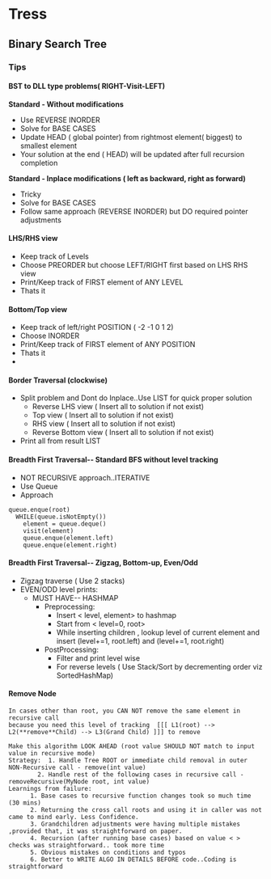 # Tress

## Binary Search Tree

### Tips

#### BST to DLL type problems( RIGHT-Visit-LEFT)

**Standard - Without modifications**

- Use REVERSE INORDER
- Solve for BASE CASES
- Update HEAD ( global pointer) from rightmost element( biggest) to smallest element
- Your solution at the end ( HEAD) will be updated after full recursion completion

**Standard - Inplace modifications ( left as backward, right as forward)**

- Tricky
- Solve for BASE CASES
- Follow same approach (REVERSE INORDER) but DO required pointer adjustments

#### LHS/RHS view

- Keep track of Levels
- Choose PREORDER but choose LEFT/RIGHT first based on LHS RHS view
- Print/Keep track of FIRST element of ANY LEVEL
- Thats it

#### Bottom/Top view

- Keep track of left/right POSITION ( -2 -1 0 1 2)
- Choose INORDER
- Print/Keep track of FIRST element of ANY POSITION
- Thats it
-

#### Border Traversal (clockwise)

- Split problem and Dont do Inplace..Use LIST for quick proper solution
    - Reverse LHS view ( Insert all to solution if not exist)
    - Top view ( Insert all to solution if not exist)
    - RHS view  ( Insert all to solution if not exist)
    - Reverse Bottom view ( Insert all to solution if not exist)
- Print all from result LIST

#### Breadth First Traversal-- Standard BFS without level tracking

- NOT RECURSIVE approach..ITERATIVE
- Use Queue
- Approach

```
queue.enque(root)
  WHILE(queue.isNotEmpty()) 
    element = queue.deque()
    visit(element)
    queue.enque(element.left)
    queue.enque(element.right)
```

#### Breadth First Traversal-- Zigzag, Bottom-up, Even/Odd

- Zigzag traverse ( Use 2 stacks)
- EVEN/ODD level prints:
    - MUST HAVE-- HASHMAP
        - Preprocessing:
            - Insert < level, element> to hashmap
            - Start from < level=0, root>
            - While inserting children , lookup level of current element and insert
              (level+=1, root.left) and (level+=1, root.right)
        - PostProcessing:
            - Filter and print level wise
            - For reverse levels ( Use Stack/Sort by decrementing order viz SortedHashMap)

#### Remove Node

```
In cases other than root, you CAN NOT remove the same element in recursive call
because you need this level of tracking  [[[ L1(root) --> L2(**remove**Child) --> L3(Grand Child) ]]] to remove

Make this algorithm LOOK AHEAD (root value SHOULD NOT match to input value in recursive mode)
Strategy:  1. Handle Tree ROOT or immediate child removal in outer NON-Recursive call - remove(int value)
        2. Handle rest of the following cases in recursive call - removeRecursive(MyNode root, int value)
Learnings from failure:
      1. Base cases to recursive function changes took so much time (30 mins)
      2. Returning the cross call roots and using it in caller was not came to mind early. Less Confidence.
      3. Grandchildren adjustments were having multiple mistakes ,provided that, it was straightforward on paper.
      4. Recursion (after running base cases) based on value < > checks was straightforward.. took more time
      5. Obvious mistakes on conditions and typos
      6. Better to WRITE ALGO IN DETAILS BEFORE code..Coding is straightforward
```
